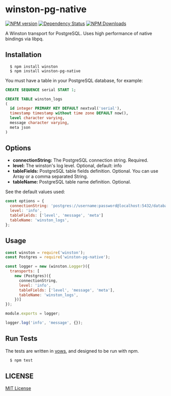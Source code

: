 # winston-pg-native

[![NPM version](https://img.shields.io/npm/v/winston-pg-native.svg)](https://npmjs.org/package/winston-pg-native)
[![Dependency Status](https://david-dm.org/ofkindness/winston-pg-native.svg?theme=shields.io)](https://david-dm.org/ofkindness/winston-pg-native)
[![NPM Downloads](https://img.shields.io/npm/dm/winston-pg-native.svg)](https://npmjs.org/package/winston-pg-native)

A Winston transport for PostgreSQL. Uses high performance of native bindings via libpq.

## Installation

```console
  $ npm install winston
  $ npm install winston-pg-native
```

You must have a table in your PostgreSQL database, for example:

```sql
CREATE SEQUENCE serial START 1;

CREATE TABLE winston_logs
(
  id integer PRIMARY KEY DEFAULT nextval('serial'),
  timestamp timestamp without time zone DEFAULT now(),
  level character varying,
  message character varying,
  meta json
)
```

## Options

-	**connectionString:** The PostgreSQL connection string. Required.
-	**level:** The winston's log level. Optional, default: info
-	**tableFields:** PostgreSQL table fields definition. Optional. You can use Array or a comma separated String.
-	**tableName:** PostgreSQL table name definition. Optional.

See the default values used:

```js
const options = {
  connectionString: 'postgres://username:password@localhost:5432/database',
  level: 'info',
  tableFields: ['level', 'message', 'meta']
  tableName: 'winston_logs',
};
```

## Usage

```js
const winston = require('winston');
const Postgres = require('winston-pg-native');

const logger = new (winston.Logger)({
  transports: [
    new (Postgres)({
      connectionString,
      level: 'info',
      tableFields: ['level', 'message', 'meta'],
      tableName: 'winston_logs',
    })]
});

module.exports = logger;
```

```js
logger.log('info', 'message', {});
```

## Run Tests

The tests are written in [vows](http://vowsjs.org), and designed to be run with npm.

```bash
  $ npm test
```

## LICENSE

[MIT License](http://en.wikipedia.org/wiki/MIT_License)
